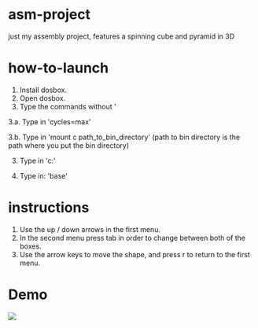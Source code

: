 # asm-project
just my assembly project, features a spinning cube and pyramid in 3D
# how-to-launch
1. Install dosbox.
2. Open dosbox.
3. Type the commands without '

3.a. Type in 'cycles=max'

3.b. Type in 'mount c path_to_bin_directory' (path to bin directory is the path where you put the bin directory)

3. Type in 'c:'

4. Type in: 'base'

# instructions

1. Use the up / down arrows in the first menu.
2. In the second menu press tab in order to change between both of the boxes.
3. Use the arrow keys to move the shape, and press r to return to the first menu.

# Demo

![](https://youtu.be/wihnbbgqQT0)
